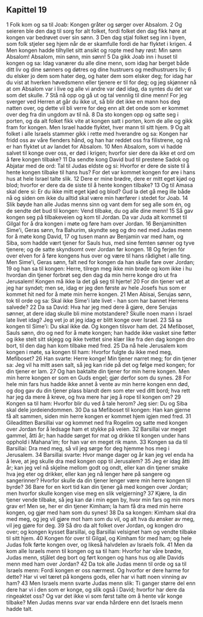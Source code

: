 ## Kapittel 19

1 Folk kom og sa til Joab: Kongen gråter og sørger over Absalom.
2 Og seieren ble den dag til sorg for alt folket, fordi folket den dag fikk høre at kongen var bedrøvet over sin sønn.
3 Den dag stjal folket seg inn i byen, som folk stjeler seg hjem når de er skamfulle fordi de har flyktet i krigen.
4 Men kongen hadde tilhyllet sitt ansikt og ropte med høy røst: Min sønn Absalom! Absalom, min sønn, min sønn!
5 Da gikk Joab inn i huset til kongen og sa: Idag vanærer du alle dine menn, som idag har berget både ditt liv og dine sønners og døtres og dine hustruers og medhustruers liv;
6 du elsker jo dem som hater deg, og hater dem som elsker deg; for idag har du vist at hverken høvedsmenn eller tjenere er til for deg; og jeg skjønner nå at om Absalom var i live og alle vi andre var død idag, da syntes du det var som det skulle.
7 Stå nå opp og gå ut og tal vennlig til dine menn! For jeg sverger ved Herren at går du ikke ut, så blir det ikke en mann hos deg natten over, og dette vil bli verre for deg enn alt det onde som er kommet over deg fra din ungdom av til nå.
8 Da sto kongen opp og satte seg i porten, og da alt folket fikk vite at kongen satt i porten, kom de alle og gikk fram for kongen. Men Israel hadde flyktet, hver mann til sitt hjem.
9 Og alt folket i alle Israels stammer gikk i rette med hverandre og sa: Kongen har fridd oss av våre fienders hånd, og han har reddet oss fra filistrene, og nå er han flyktet ut av landet for Absalom.
10 Men Absalom, som vi hadde salvet til konge over oss, er død i krigen; hvorfor sier dere da ikke et ord om å føre kongen tilbake?
11 Da sendte kong David bud til prestene Sadok og Abjatar med de ord: Tal til Judas eldste og si: Hvorfor er dere de siste til å hente kongen tilbake til hans hus? For det var kommet kongen for øre i hans hus at hele Israel talte slik.
12 Dere er mine brødre, dere er mitt eget kjød og blod; hvorfor er dere da de siste til å hente kongen tilbake?
13 Og til Amasa skal dere si: Er du ikke mitt eget kjød og blod? Gud la det gå meg ille både nå og siden om ikke du alltid skal være min hærfører i stedet for Joab.
14 Slik bøyde han alle Judas menns sinn og vant dem for seg alle som én, og de sendte det bud til kongen: Vend tilbake, du og alle dine menn!
15 Så gav kongen seg på tilbakeveien og kom til Jordan. Da var Juda alt kommet til Gilgal for å dra kongen i møte og føre ham over Jordan.
16 Benjaminitten Sime'i, Geras sønn, fra Bahurim, skyndte seg og dro ned med Judas menn for å møte kong David,
17 og tusen mann av Benjamin var med ham, og Siba, som hadde vært tjener for Sauls hus, med sine femten sønner og tyve tjenere; og de satte skyndsomt over Jordan før kongen.
18 Og ferjen fór over elven for å føre kongens hus over og være til hans rådighet i alle ting. Men Sime'i, Geras sønn, falt ned for kongen da han skulle fare over Jordan;
19 og han sa til kongen: Herre, tilregn meg ikke min brøde og kom ikke i hu hvordan din tjener forbrøt seg den dag da min herre konge dro ut fra Jerusalem! Kongen må ikke la det gå seg til hjerte!
20 For din tjener vet at jeg har syndet; men se, idag er jeg den første av hele Josefs hus som er kommet hit ned for å møte min herre kongen.
21 Men Abisai, Serujas sønn, tok til orde og sa: Skal ikke Sime'i late livet - han som har bannet Herrens salvede?
22 Da sa David: Hva har jeg med dere å gjøre, dere Serujas sønner, at dere idag skulle bli mine motstandere? Skulle noen mann i Israel late livet idag? Jeg vet jo at jeg idag er blitt konge over Israel.
23 Så sa kongen til Sime'i: Du skal ikke dø. Og kongen tilsvor ham det.
24 Mefiboset, Sauls sønn, dro og ned for å møte kongen; han hadde ikke vasket sine føtter og ikke stelt sitt skjegg og ikke tvettet sine klær like fra den dag kongen dro bort, til den dag han kom tilbake med fred.
25 Da nå hele Jerusalem kom kongen i møte, sa kongen til ham: Hvorfor fulgte du ikke med meg, Mefiboset?
26 Han svarte: Herre konge! Min tjener narret meg; for din tjener sa: Jeg vil ha mitt asen salt, så jeg kan ride på det og følge med kongen; for din tjener er lam.
27 Og han baktalte din tjener for min herre kongen. Men min herre kongen er som en Guds engel; gjør derfor som du synes.
28 For hele min fars hus hadde ikke annet å vente av min herre kongen enn død, og dog gav du din tjener plass blandt dem som eter ved ditt bord; hva rett har jeg da mere å kreve, og hva mere har jeg å rope til kongen om?
29 Kongen sa til ham: Hvorfor blir du ved å tale herom? Jeg sier: Du og Siba skal dele jordeiendommen.
30 Da sa Mefiboset til kongen: Han kan gjerne få alt sammen, siden min herre kongen er kommet hjem igjen med fred.
31 Gileaditten Barsillai var og kommet ned fra Rogelim og satte med kongen over Jordan for å ledsage ham et stykke på veien.
32 Barsillai var meget gammel, åtti år; han hadde sørget for mat og drikke til kongen under hans opphold i Mahana'im; for han var en meget rik mann.
33 Kongen sa da til Barsillai: Dra med meg, så vil jeg sørge for deg hjemme hos meg i Jerusalem.
34 Barsillai svarte: Hvor mange dager og år kan jeg vel enda ha å leve, at jeg skulle dra med kongen opp til Jerusalem?
35 Jeg er idag åtti år; kan jeg vel nå skjelne mellom godt og ondt, eller kan din tjener smake hva jeg eter og drikker, eller kan jeg nå lenger høre på sangere og sangerinner? Hvorfor skulle da din tjener lenger være min herre kongen til byrde?
36 Bare for en kort tid kan din tjener gå med kongen over Jordan; men hvorfor skulle kongen vise meg en slik velgjerning?
37 Kjære, la din tjener vende tilbake, så jeg kan dø i min egen by, hvor min fars og min mors grav er! Men se, her er din tjener Kimham; la ham få dra med min herre kongen, og gjør med ham som du synes!
38 Da sa kongen: Kimham skal dra med meg, og jeg vil gjøre mot ham som du vil, og alt hva du ønsker av meg, vil jeg gjøre for deg.
39 Så dro da alt folket over Jordan, og kongen dro over; og kongen kysset Barsillai, og Barsillai velsignet ham og vendte tilbake til sitt hjem.
40 Kongen fór over til Gilgal, og Kimham fór med ham; og hele Judas folk førte kongen over, og likeså halvdelen av Israels folk.
41 Men da kom alle Israels menn til kongen og sa til ham: Hvorfor har våre brødre, Judas menn, stjålet deg bort og ført kongen og hans hus og alle Davids menn med ham over Jordan?
42 Da tok alle Judas menn til orde og sa til Israels menn: Fordi kongen er oss nærmest. Og hvorfor er dere harme for dette? Har vi vel tæret på kongens gods, eller har vi hatt noen vinning av ham?
43 Men Israels menn svarte Judas menn slik: Ti ganger større del enn dere har vi i den som er konge, og slik også i David; hvorfor har dere da ringeaktet oss? Og var det ikke vi som først talte om å hente vår konge tilbake? Men Judas menns svar var enda hårdere enn det Israels menn hadde talt.
